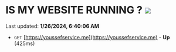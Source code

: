 # IS MY WEBSITE RUNNING ? [![](https://img.shields.io/static/v1?label=Sponsor&message=%E2%9D%A4&logo=GitHub&color=%23fe8e86)](https://github.com/sponsors/<username>)

Last updated: **1/26/2024, 6:40:06 AM**

- `GET` [https://youssefservice.me](https://youssefservice.me) - **Up** (425ms)
